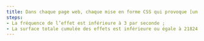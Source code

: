 ```yaml
---
title: Dans chaque page web, chaque mise en forme CSS qui provoque [un changement brusque de luminosité ou un effet de flash](#changement-brusque-de-luminosite-ou-effet-de-flash) vérifie-t-il une de ces conditions ?
steps:
- La fréquence de l’effet est inférieure à 3 par seconde ;
- La surface totale cumulée des effets est inférieure ou égale à 21824 pixels.
---
```


